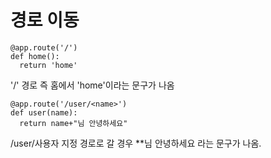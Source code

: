 # 경로 이동

```
@app.route('/')
def home():
  return 'home'
```
'/' 경로 즉 홈에서 'home'이라는 문구가 나옴

```
@app.route('/user/<name>')
def user(name):
  return name+"님 안녕하세요"
```
/user/사용자 지정 경로로 갈 경우
**님 안녕하세요 라는 문구가 나옴.

